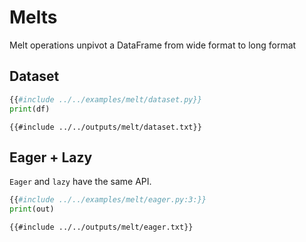 # Melts

Melt operations unpivot a DataFrame from wide format to long format

## Dataset

```python
{{#include ../../examples/melt/dataset.py}}
print(df)
```

```text
{{#include ../../outputs/melt/dataset.txt}}
```

## Eager + Lazy

`Eager` and `lazy` have the same API.

```python
{{#include ../../examples/melt/eager.py:3:}}
print(out)
```

```text
{{#include ../../outputs/melt/eager.txt}}
```
